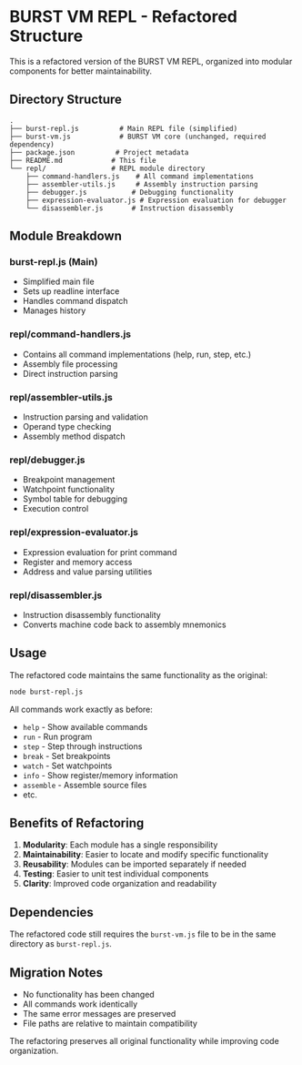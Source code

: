 # BURST VM REPL - Refactored Structure

This is a refactored version of the BURST VM REPL, organized into modular components for better maintainability.

## Directory Structure

```
.
├── burst-repl.js          # Main REPL file (simplified)
├── burst-vm.js            # BURST VM core (unchanged, required dependency)
├── package.json          # Project metadata
├── README.md            # This file
└── repl/                # REPL module directory
    ├── command-handlers.js    # All command implementations
    ├── assembler-utils.js     # Assembly instruction parsing
    ├── debugger.js           # Debugging functionality
    ├── expression-evaluator.js # Expression evaluation for debugger
    └── disassembler.js       # Instruction disassembly
```

## Module Breakdown

### burst-repl.js (Main)
- Simplified main file
- Sets up readline interface
- Handles command dispatch
- Manages history

### repl/command-handlers.js
- Contains all command implementations (help, run, step, etc.)
- Assembly file processing
- Direct instruction parsing

### repl/assembler-utils.js
- Instruction parsing and validation
- Operand type checking
- Assembly method dispatch

### repl/debugger.js
- Breakpoint management
- Watchpoint functionality
- Symbol table for debugging
- Execution control

### repl/expression-evaluator.js
- Expression evaluation for print command
- Register and memory access
- Address and value parsing utilities

### repl/disassembler.js
- Instruction disassembly functionality
- Converts machine code back to assembly mnemonics

## Usage

The refactored code maintains the same functionality as the original:

```bash
node burst-repl.js
```

All commands work exactly as before:
- `help` - Show available commands
- `run` - Run program
- `step` - Step through instructions
- `break` - Set breakpoints
- `watch` - Set watchpoints
- `info` - Show register/memory information
- `assemble` - Assemble source files
- etc.

## Benefits of Refactoring

1. **Modularity**: Each module has a single responsibility
2. **Maintainability**: Easier to locate and modify specific functionality
3. **Reusability**: Modules can be imported separately if needed
4. **Testing**: Easier to unit test individual components
5. **Clarity**: Improved code organization and readability

## Dependencies

The refactored code still requires the `burst-vm.js` file to be in the same directory as `burst-repl.js`.

## Migration Notes

- No functionality has been changed
- All commands work identically
- The same error messages are preserved
- File paths are relative to maintain compatibility

The refactoring preserves all original functionality while improving code organization.
